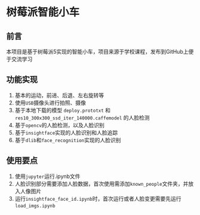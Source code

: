 # 树莓派智能小车

## 前言

本项目是基于树莓派5实现的智能小车，项目来源于学校课程，发布到GitHub上便于交流学习

## 功能实现

1.   基本的运动，前进、后退、左右旋转等
2.   使用`USB`摄像头进行拍照、摄像
3.   基于本地下载的模型 `deploy.prototxt` 和 `res10_300x300_ssd_iter_140000.caffemodel` 的人脸检测
4.   基于`opencv`的人脸检测，以及人脸识别
5.   基于`insightface`实现的人脸识别和人脸追踪
6.   基于`dlib`和`face_recognition`实现的人脸识别

## 使用要点

1.   使用`jupyter`运行.ipynb文件
2.   人脸识别部分需要添加人脸数据，首次使用需添加`known_people`文件夹，并放入人像图片
3.   运行`insightface_face_id.ipynb`时，首次运行或者人脸变更需要先运行`load_imgs.ipynb`

